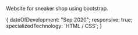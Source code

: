 <sneakerX>

Website for sneaker shop using bootstrap.

{ dateOfDevelopment: "Sep 2020"; responsive: true; specializedTechnology: 'HTML / CSS'; }
